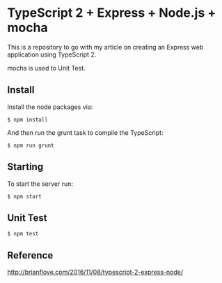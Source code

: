 # TypeScript 2 + Express + Node.js + mocha

This is a repository to go with my article on creating an Express web application using TypeScript 2.

mocha is used to Unit Test.

## Install

Install the node packages via:

`$ npm install`

And then run the grunt task to compile the TypeScript:

`$ npm run grunt`

## Starting

To start the server run:

`$ npm start`

## Unit Test 

`$ npm test`

## Reference

http://brianflove.com/2016/11/08/typescript-2-express-node/
